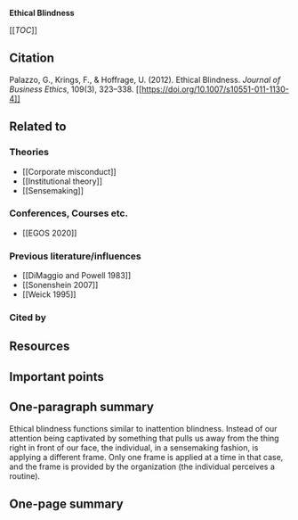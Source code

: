 **Ethical Blindness**

[[_TOC_]]

## Citation

Palazzo, G., Krings, F., & Hoffrage, U. (2012). Ethical Blindness. *Journal of Business Ethics*, 109(3), 323–338. [[https://doi.org/10.1007/s10551-011-1130-4]]

## Related to

### Theories
* [[Corporate misconduct]]
* [[Institutional theory]]
* [[Sensemaking]]

### Conferences, Courses etc.
* [[EGOS 2020]]

### Previous literature/influences
* [[DiMaggio and Powell 1983]]
* [[Sonenshein 2007]]
* [[Weick 1995]]

### Cited by

## Resources

## Important points

## One-paragraph summary

Ethical blindness functions similar to inattention blindness. Instead of our attention being captivated by something that pulls us away from the thing right in front of our face, the individual, in a sensemaking fashion, is applying a different frame. Only one frame is applied at a time in that case, and the frame is provided by the organization (the individual perceives a routine). 

## One-page summary